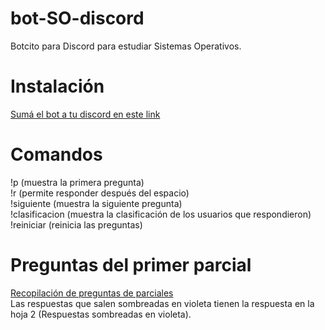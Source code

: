 # bot-SO-discord
Botcito para Discord para estudiar Sistemas Operativos.

# Instalación
[Sumá el bot a tu discord en este link](https://discord.com/oauth2/authorize?client_id=1381096824034693171)

# Comandos
!p (muestra la primera pregunta)  
!r (permite responder después del espacio)  
!siguiente (muestra la siguiente pregunta)  
!clasificacion (muestra la clasificación de los usuarios que respondieron)  
!reiniciar (reinicia las preguntas)  

# Preguntas del primer parcial
[Recopilación de preguntas de parciales](https://docs.google.com/spreadsheets/d/1iXtr1pbRFgiiaHuv7IlOn8yG-cyS_o_KwOm2Jy0GBr0/edit?usp=sharing)  
Las respuestas que salen sombreadas en violeta tienen la respuesta en la hoja 2 (Respuestas sombreadas en violeta).
